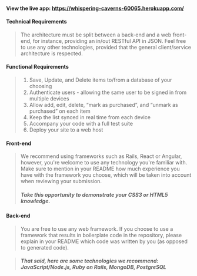 #### View the live app: https://whispering-caverns-60065.herokuapp.com/ 

#### Technical Requirements
>The architecture must be split between a back-end and a web front-end, for instance, providing an in/out RESTful API in JSON. Feel free to use any other technologies, provided that the general client/service architecture is respected.

#### Functional Requirements
>1. Save, Update, and Delete items to/from a database of your choosing
>2. Authenticate users - allowing the same user to be signed in from multiple devices
>3. Allow add, edit, delete, “mark as purchased”, and “unmark as purchased” on each item
>4. Keep the list synced in real time from each device
>5. Accompany your code with a full test suite
>6. Deploy your site to a web host

#### Front-end
> We recommend using frameworks such as Rails, React or Angular, however, you're welcome to use any technology you're familiar with. Make sure to mention in your README how much experience you have with the framework you choose, which will be taken into account when reviewing your submission.
>##### Take this opportunity to demonstrate your CSS3 or HTML5 knowledge.

#### Back-end
>You are free to use any web framework. If you choose to use a framework that results in boilerplate code in the repository, please explain in your README which code was written by you (as opposed to generated code). 

>##### That said, here are some technologies we recommend: JavaScript/Node.js, Ruby on Rails, MongoDB, PostgreSQL
